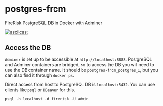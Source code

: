 # postgres-frcm
FireRisk PostgreSQL DB in Docker with Adminer

[![asciicast](https://asciinema.org/a/Twysf3V2gQWLZXeDl7hzJLP2v.svg)](https://asciinema.org/a/Twysf3V2gQWLZXeDl7hzJLP2v)

## Access the DB
`Adminer` is set up to be accessible at `http://localhost:8888`. PostgreSQL and Adminer containers are bridged, so to access the DB you will need to use the DB container name. It should be `postgres-frcm_postgres_1`, but you can also find it through `docker ps`. 

Direct access from host to PostgreSQL DB is `localhost:5432`. You can use clients like `psql` or `DBeaver` for this. 

`psql -h localhost -d firerisk -U admin`